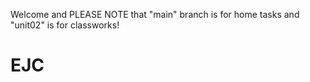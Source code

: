 Welcome and PLEASE NOTE that "main" branch is for home tasks and "unit02" is for classworks!

# EJC
